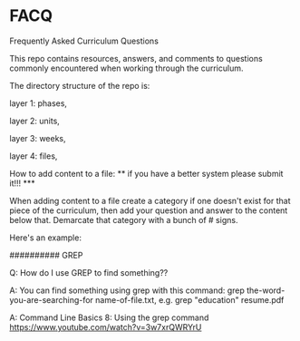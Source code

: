 # FACQ
Frequently Asked Curriculum Questions

This repo contains resources, answers, and comments to questions
commonly encountered when working through the curriculum.

The directory structure of the repo is:

layer 1: phases,

layer 2: units,

layer 3: weeks,

layer 4: files,


How to add content to a file: ** if you have a better system please submit it!!! ***

When adding content to a file create a category if one doesn't exist for that piece of the curriculum, then add your question and answer to the content below that. Demarcate that category with a bunch of # signs.

Here's an example:

########## GREP

Q: How do I use GREP to find something??

A: You can find something using grep with this command:  grep the-word-you-are-searching-for name-of-file.txt, e.g. grep "education" resume.pdf

A: Command Line Basics 8: Using the grep command https://www.youtube.com/watch?v=3w7xrQWRYrU


